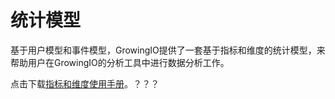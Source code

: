 # 统计模型

基于用户模型和事件模型，GrowingIO提供了一套基于指标和维度的统计模型，来帮助用户在GrowingIO的分析工具中进行数据分析工作。

点击下载[指标和维度使用手册](https://s.growingio.com/NLdx0O)。？？？

